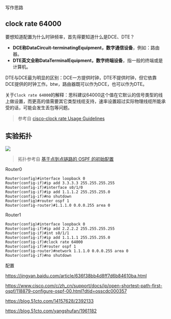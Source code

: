写作思路

## clock rate 64000

要想知道配置为什么时钟频率，首先得要知道什么是DCE、DTE？

* **DCE称DataCircuit-terminatingEquipment，数字通信设备**，例如：路由器。
* **DTE英文全称DataTerminalEquipment，数字终端设备**，指一般的终端或是计算机。

DTE与DCE最为明显的区别：DCE一方提供时钟，DTE不提供时钟，但它依靠DCE提供的时钟工作。btw，路由器既可以作为DCE，也可以作为DTE。


关于`Clock rate 64000`的解释：思科建议64000这个值在它默认的信号类型的线上做设置，而更高的值需要其它类型线缆支持，速率设置超过实际物理线缆所能承受的话，可能会发生丢包等问题。

> 参考自 [cisco-clock rate Usage Guidelines](https://www.cisco.com/c/en/us/td/docs/ios-xml/ios/interface/command/ir-cr-book/ir-c2.html#wp3930272930)

## 实验拓扑

![](https://i.postimg.cc/50Vmgf6x/Snipaste-2019-10-24-22-34-22.png)

> 拓扑参考自 [基于点到点链路的 OSPF 的初始配置](https://www.cisco.com/c/zh_cn/support/docs/ip/open-shortest-path-first-ospf/13687-15.html?dtid=osscdc000357)

Router0

```ios
Router(config)#interface loopback 0
Router(config-if)#ip add 3.3.3.3 255.255.255.255
Router(config-if)#interface s0/1/0
Router(config-if)#ip add 1.1.1.2 255.255.255.0
Router(config-if)#no shutdown
Router(config)#router ospf 1
Router(config-router)#1.1.1.0 0.0.0.255 area 0
```

Router1

```ios
Router(config)#interface loopback 0
Router(config-if)#ip add 2.2.2.2 255.255.255.255
Router(config-if)#int s0/1/1
Router(config-if)#ip add 1.1.1.1 255.255.255.0
Router(config-if)#clock rate 64000
Router(config-if)#router ospf 1
Router(config-router)#network 1.1.1.0 0.0.0.255 area 0
Router(config-if)#no shutdown
```



配置

https://jingyan.baidu.com/article/636f38bb4d8ff7d6b84610ba.html

https://www.cisco.com/c/zh_cn/support/docs/ip/open-shortest-path-first-ospf/118879-configure-ospf-00.html?dtid=osscdc000357

https://blog.51cto.com/14157628/2392133

https://blog.51cto.com/yangshufan/1961182



